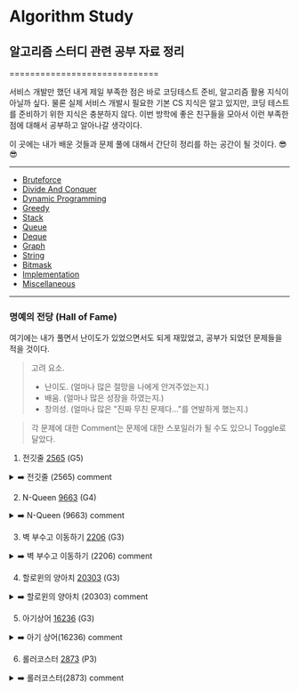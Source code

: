 # Algorithm Study
## 알고리즘 스터디 관련 공부 자료 정리

=============================

  서비스 개발만 했던 내게 제일 부족한 점은 바로 코딩테스트 준비, 알고리즘 활용 지식이 아닐까 싶다.
  물론 실제 서비스 개발시 필요한 기본 CS 지식은 알고 있지만, 코딩 테스트를 준비하기 위한 지식은 충분하지 않다.
  이번 방학에 좋은 친구들을 모아서 이런 부족한 점에 대해서 공부하고 알아나갈 생각이다. 
  
  이 곳에는 내가 배운 것들과 문제 풀에 대해서 간단히 정리를 하는 공간이 될 것이다. 😎😎
  
-----------------------------
- [Bruteforce](https://github.com/KyumKyum/Algorithm_Study/tree/main/Bruteforce)
- [Divide And Conquer](https://github.com/KyumKyum/Algorithm_Study/tree/main/DivideAndConquer)
- [Dynamic Programming](https://github.com/KyumKyum/Algorithm_Study/tree/main/DP)
- [Greedy](https://github.com/KyumKyum/Algorithm_Study/tree/main/Greedy)
- [Stack](https://github.com/KyumKyum/Algorithm_Study/tree/main/Stack)
- [Queue](https://github.com/KyumKyum/Algorithm_Study/tree/main/Queue)
- [Deque](https://github.com/KyumKyum/Algorithm_Study/tree/main/Deque)
- [Graph](https://github.com/KyumKyum/Algorithm_Study/tree/main/Graph)
- [String](https://github.com/KyumKyum/Algorithm_Study/tree/main/String)
- [Bitmask](https://github.com/KyumKyum/Algorithm_Study/tree/main/Bitmask)
- [Implementation](https://github.com/KyumKyum/Algorithm_Study/tree/main/Implementation)
- [Miscellaneous](https://github.com/KyumKyum/Algorithm_Study/tree/main/Miscellaneous)

-----------------------------
### 명예의 전당 (Hall of Fame)
여기에는 내가 풀면서 난이도가 있었으면서도 되게 재밌었고, 공부가 되었던 문제들을 적을 것이다. 
> 고려 요소.
>  - 난이도. (얼마나 많은 절망을 나에게 안겨주었는지.)
>  - 배움. (얼마나 많은 성장을 하였는지.)
>  - 창의성. (얼마나 많은 "진짜 무친 문제다..."를 연발하게 했는지.)


> 각 문제에 대한 Comment는 문제에 대한 스포일러가 될 수도 있으니 Toggle로 달았다.


1. 전깃줄 [2565](https://www.acmicpc.net/problem/2565) (G5)
<details>
<summary>➡️ 전깃줄 (2565) comment</summary>
이걸 진짜 LIS로 풀 수 있을 거라고는 전혀 생각을 못했다... 3시간 고민하고 결국 풀이를 찾아봤는데, LIS로 푸는거 봤을 때 머리가 얼얼하더라ㅋㅋ
</details>

2. N-Queen [9663](https://www.acmicpc.net/problem/9663) (G4)
<details>
<summary>➡️ N-Queen (9663) comment</summary>
대각선 이동을 1차원 배열에 기록하여 푼다라는 접근은 너무 새로웠다. 여기서 내가 정말 마음에 와 닿았던 코멘트: "산으로 가고 있다면 아이디어를 다시 생각해보아요"ㅋㅋㅋ
</details>

3. 벽 부수고 이동하기 [2206](https://www.acmicpc.net/problem/27532) (G3)
<details>
<summary>➡️ 벽 부수고 이동하기 (2206) comment</summary>
재밌었기도 했고, BFS의 특징을 완전히 이해시켜준 문제. 특히 차원(?)을 나누어 접근해야 한다는 것과, 이미 queue에 있는 것을 재방문 하지 않도록 처리하는 로직을 생각해내는 과정은 정말 도움이 많이 되었다.
</details>


4. 할로윈의 양아치 [20303](https://www.acmicpc.net/problem/20303) (G3)
<details>
<summary>➡️ 할로윈의 양아치 (20303) comment</summary>
내가 계속 헷갈리던 Knapsack 관련 문제를 완전히 이해시켜준 고마운 문제. 그리고 문제를 푼 후에 solved.ac에서 정말 웃겼던 댓글: "친구들을 분리 집합으로 감싼 다음 어른들 몰래 배낭에 넣어버리는 양아치 스브러스의 이야기"
ㅋㅋㅋㅋㅋㅋㅋㅋㅋ 근데 정말 이렇게 풀었다!
</details>

5. 아기상어 [16236](https://www.acmicpc.net/problem/16236) (G3)
<details>
<summary>➡️ 아기 상어(16236) comment</summary>
Graph Search 탈출 조건에 대해서 더욱 자세하게 생각하게 만들어 준 좋은 문제. 탈출 조건을 "목적지가 존재할 때"라고만 생각하던 나에게 새로운 생각 방향을 전달해 준 문제.
기억하자. 탈출 조건은 목적지가 존재할 때가 아닌, "목적지로 가는 길이 없을 때"라는 것을.
</details>

6. 롤러코스터 [2873](https://www.acmicpc.net/problem/2873) (P3)
<details>
<summary>➡️ 롤러코스터(2873) comment</summary>
"구현은 자신 있지"라고 자신만만하던 나에게 철퇴를 때린 문제.
</details>